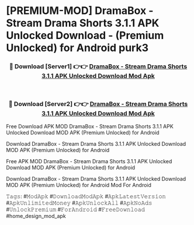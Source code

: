 # [PREMIUM-MOD] DramaBox - Stream Drama Shorts 3.1.1 APK Unlocked Download - (Premium Unlocked) for Android purk3



<div align="center">
<h3>🔴 Download [Server1] 👉👉 <a href="https://momento.my/?title=DramaBox_-_Stream_Drama_Shorts_3.1.1_APK_Unlocked_Download">DramaBox - Stream Drama Shorts 3.1.1 APK Unlocked Download Mod Apk</a></h3><br>

<h3>🔴 Download [Server2] 👉👉 <a href="https://momento.my/?title=DramaBox_-_Stream_Drama_Shorts_3.1.1_APK_Unlocked_Download">DramaBox - Stream Drama Shorts 3.1.1 APK Unlocked Download Mod Apk</a></h3>
</div>



Free Download APK MOD DramaBox - Stream Drama Shorts 3.1.1 APK Unlocked Download MOD APK (Premium Unlocked) for Android

Download DramaBox - Stream Drama Shorts 3.1.1 APK Unlocked Download MOD APK (Premium Unlocked) for Android

Free APK MOD DramaBox - Stream Drama Shorts 3.1.1 APK Unlocked Download MOD APK (Premium Unlocked) for Android

Download DramaBox - Stream Drama Shorts 3.1.1 APK Unlocked Download MOD APK (Premium Unlocked) for Android Mod For Android

𝚃𝚊𝚐𝚜: #𝙼𝚘𝚍𝙰𝚙𝚔 #𝙳𝚘𝚠𝚗𝚕𝚘𝚊𝚍𝙼𝚘𝚍𝙰𝚙𝚔 #𝙰𝚙𝚔𝙻𝚊𝚝𝚎𝚜𝚝𝚅𝚎𝚛𝚜𝚒𝚘𝚗 #𝙰𝚙𝚔𝚄𝚗𝚕𝚒𝚖𝚒𝚝𝚎𝚍𝙼𝚘𝚗𝚎𝚢 #𝙰𝚙𝚔𝚄𝚗𝚕𝚘𝚌𝚔𝙰𝚕𝚕 #𝙰𝚙𝚔𝙽𝚘𝙰𝚍𝚜 #𝚄𝚗𝚕𝚘𝚌𝚔𝙿𝚛𝚎𝚖𝚒𝚞𝚖 #𝙵𝚘𝚛𝙰𝚗𝚍𝚛𝚘𝚒𝚍 #𝙵𝚛𝚎𝚎𝙳𝚘𝚠𝚗𝚕𝚘𝚊𝚍 #home_design_mod_apk
